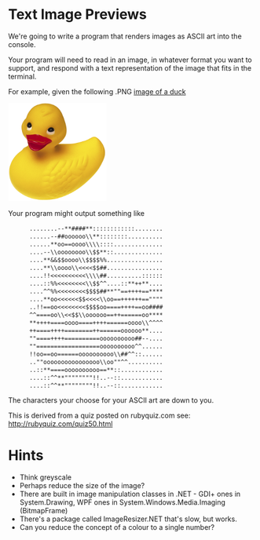 # Text Image Previews

We're going to write a program that renders images as ASCII art into the console.

Your program will need to read in an image, in whatever format you want to support, and respond with a text representation of the image that fits in the terminal.

For example, given the following .PNG [image of a duck](ducky.png)

<img src="ducky.png" width="200" height="200"/>

Your program might output something like


          ........--**####**::::::::::::........
          ......--##oooooo\\**::::::::..........
          ......**oo==oooo\\\\::::..............
          ....--\\oooooooo\\$$**::..............
          ....**&&$$oooo\\$$$$%%................
          ....**\\oooo\\<<<<$$##................
          ....!!<<<<<<<<<<\\\\##..........::::::
          ....::%%<<<<<<<<\\$$^^....::**++**....
          ....^^%%<<<<<<<<$$$$##**""==++++==****
          ....**oo<<<<<<$$<<<<\\oo==++++++==""""
          ..!!==oo<<<<<<<<$$$$oo====++++==oo####
          ^^====oo\\<<$$\\oooooo==++======oo****
          **++++====oooo====++++======oooo\\^^^^
          ++====++++========++======oooooo**....
          ""====++++==========oooooooooo##--....
          ""==================oooooooooo^^......
          !!oo==oo======oooooooooo\\##^^::......
          ..""oooooooooooooooo\\oo""^^..........
          ..::**====oooooooooo==**::............
          ....::^^**""""""""!!..--::............
          ....::^^**""""""""!!..--::............


The characters your choose for your ASCII art are down to you.

This is derived from a quiz posted on rubyquiz.com see: http://rubyquiz.com/quiz50.html

# Hints

 * Think greyscale
 * Perhaps reduce the size of the image?
 * There are built in image manipulation classes in .NET - GDI+ ones in System.Drawing, WPF ones in System.Windows.Media.Imaging (BitmapFrame)
 * There's a package called ImageResizer.NET that's slow, but works.
 * Can you reduce the concept of a colour to a single number?

